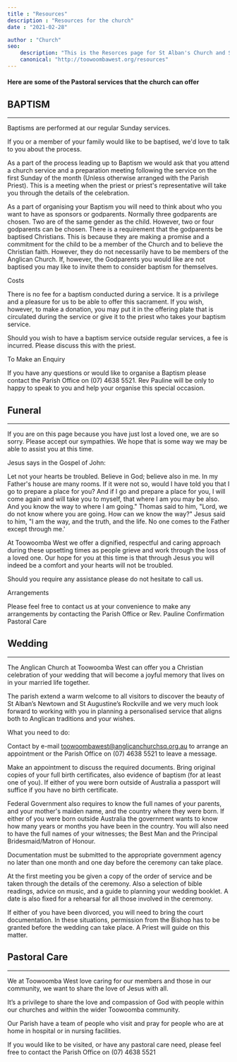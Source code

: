```yaml
---
title : "Resources"
description : "Resources for the church"
date : "2021-02-28"

author : "Church"
seo: 
    description: "This is the Resorces page for St Alban's Church and St Augustine's Church Toowoomba"
    canonical: "http://toowoombawest.org/resources"
---
```





#### Here are some of the Pastoral services that the church can offer

 

 

## BAPTISM

---

Baptisms are performed at our regular Sunday services.

If you or a member of your family would like to be baptised, we'd love to talk to you about the process.

As a part of the process leading up to Baptism we would ask that you attend a church service and a preparation meeting following the service on the first Sunday of the month (Unless otherwise arranged with the Parish Priest). This is a meeting when the priest or priest's representative will take you through the details of the celebration.

​As a part of organising your Baptism you will need to think about who you want to have as sponsors or godparents. Normally three godparents are chosen. Two are of the same gender as the child. However, two or four godparents can be chosen. There is a requirement that the godparents be baptised Christians. This is because they are making a promise and a commitment for the child to be a member of the Church and to believe the Christian faith. However, they do not necessarily have to be members of the Anglican Church. If, however, the Godparents you would like are not baptised you may like to invite them to consider baptism for themselves.

Costs

There is no fee for a baptism conducted during a service. It is a privilege and a pleasure for us to be able to offer this sacrament. If you wish, however, to make a donation, you may put it in the offering plate that is circulated during the service or give it to the priest who takes your baptism service.

Should you wish to have a baptism service outside regular services, a fee is incurred. Please discuss this with the priest.

To Make an Enquiry

If you have any questions or would like to organise a Baptism please contact the Parish Office on (07) 4638 5521. Rev Pauline will be only to happy to speak to you and help your organise this special occasion.


## Funeral

---

If you are on this page because you have just lost a loved one, we are so sorry. Please accept our sympathies. We hope that is some way we may be able to assist you at this time.

Jesus says in the Gospel of John:

Let not your hearts be troubled. Believe in God; believe also in me. In my Father's house are many rooms. If it were not so, would I have told you that I go to prepare a place for you? And if I go and prepare a place for you, I will come again and will take you to myself, that where I am you may be also. And you know the way to where I am going." Thomas said to him, "Lord, we do not know where you are going. How can we know the way?" Jesus said to him, "I am the way, and the truth, and the life. No one comes to the Father except through me.'

​At Toowoomba West we offer a dignified, respectful and caring approach during these upsetting times as people grieve and work through the loss of a loved one. Our hope for you at this time is that through Jesus you will indeed be a comfort and your hearts will not be troubled.

​Should you require any assistance please do not hesitate to call us.

Arrangements

Please feel free to contact us at your convenience to make any arrangements by contacting the Parish Office or Rev. Pauline
Confirmation
Pastoral Care

## Wedding

---

The Anglican Church at Toowoomba West can offer you a Christian celebration of your wedding that will become a joyful memory that lives on in your married life together.

The parish extend a warm welcome to all visitors to discover the beauty of St Alban’s Newtown and St Augustine’s Rockville and we very much look forward to working with you in planning a personalised service that aligns both to Anglican traditions and your wishes.

​What you need to do:

Contact by e-mail toowoombawest@anglicanchurchsq.org.au to arrange an appointment or the Parish Office on (07) 4638 5521 to leave a message.

​Make an appointment to discuss the required documents. Bring original copies of your full birth certificates, also evidence of baptism (for at least one of you). If either of you were born outside of Australia a passport will suffice if you have no birth certificate.

​Federal Government also requires to know the full names of your parents, and your mother's maiden name, and the country where they were born. If either of you were born outside Australia the government wants to know how many years or months you have been in the country. You will also need to have the full names of your witnesses; the Best Man and the Principal Bridesmaid/Matron of Honour.

​Documentation must be submitted to the appropriate government agency no later than one month and one day before the ceremony can take place.

​At the first meeting you be given a copy of the order of service and be taken through the details of the ceremony. Also a selection of bible readings, advice on music, and a guide to planning your wedding booklet. A date is also fixed for a rehearsal for all those involved in the ceremony.

​If either of you have been divorced, you will need to bring the court documentation. In these situations, permission from the Bishop has to be granted before the wedding can take place. A Priest will guide on this matter.

## Pastoral Care
---

We at Toowoomba West love caring for our members and those in our community, we want to share the love of Jesus with all.

​It’s a privilege to share the love and compassion of God with people within our churches and within the wider Toowoomba community.

Our Parish have a team of people who visit and pray for people who are at home in hospital or in nursing facilities.

If you would like to be visited, or have any pastoral care need, please feel free to contact the  Parish Office on (07) 4638 5521
